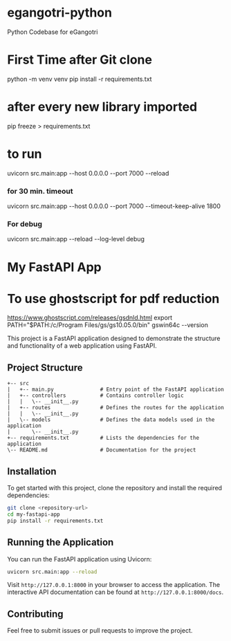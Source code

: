 # egangotri-python
Python Codebase for eGangotri

# First Time after Git clone
python -m venv venv
pip install -r requirements.txt

# after every new library imported
pip freeze > requirements.txt
# to run
uvicorn src.main:app --host 0.0.0.0 --port 7000 --reload

### for 30 min. timeout

uvicorn src.main:app --host 0.0.0.0 --port 7000 --timeout-keep-alive 1800

### For debug
uvicorn src.main:app --reload --log-level debug
# My FastAPI App

# To use ghostscript for pdf reduction 
https://www.ghostscript.com/releases/gsdnld.html
export PATH="$PATH:/c/Program Files/gs/gs10.05.0/bin"
 gswin64c --version
 
This project is a FastAPI application designed to demonstrate the structure and functionality of a web application using FastAPI.

## Project Structure

```
+-- src
|   +-- main.py               # Entry point of the FastAPI application
|   +-- controllers           # Contains controller logic
|   |   \-- __init__.py
|   +-- routes                # Defines the routes for the application
|   |   \-- __init__.py
|   \-- models                # Defines the data models used in the application
|       \-- __init__.py
+-- requirements.txt          # Lists the dependencies for the application
\-- README.md                 # Documentation for the project
```

## Installation

To get started with this project, clone the repository and install the required dependencies:

```bash
git clone <repository-url>
cd my-fastapi-app
pip install -r requirements.txt
```

## Running the Application

You can run the FastAPI application using Uvicorn:

```bash
uvicorn src.main:app --reload
```

Visit `http://127.0.0.1:8000` in your browser to access the application. The interactive API documentation can be found at `http://127.0.0.1:8000/docs`.

## Contributing

Feel free to submit issues or pull requests to improve the project.